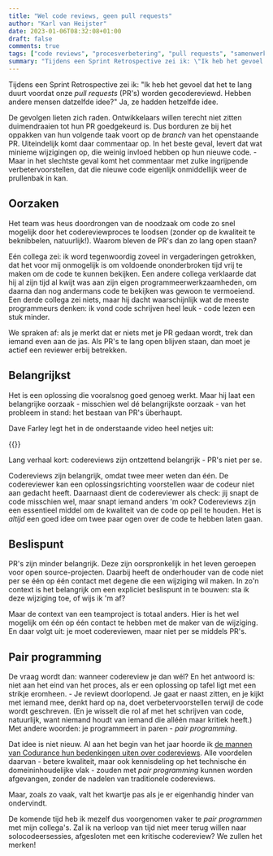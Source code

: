 ```yaml
---
title: "Wel code reviews, geen pull requests"
author: "Karl van Heijster"
date: 2023-01-06T08:32:08+01:00
draft: false
comments: true
tags: ["code reviews", "procesverbetering", "pull requests", "samenwerking", "shift left", "sprint retrospective"]
summary: "Tijdens een Sprint Retrospective zei ik: \"Ik heb het gevoel dat het te lang duurt voordat onze *pull requests* (PR's) worden gecodereviewd. Hebben andere mensen datzelfde idee?\" Ja, ze hadden hetzelfde idee. We spraken af: als je merkt dat er niets met je PR gedaan wordt, trek dan iemand even aan de jas. Het is een oplossing die vooralsnog goed genoeg werkt. Maar hij laat een belangrijke oorzaak - misschien wel dé belangrijkste oorzaak - van het probleem in stand: het bestaan van PR's überhaupt."
---
```


Tijdens een Sprint Retrospective zei ik: "Ik heb het gevoel dat het te lang duurt voordat onze *pull requests* (PR's) worden gecodereviewd. Hebben andere mensen datzelfde idee?" Ja, ze hadden hetzelfde idee. 


De gevolgen lieten zich raden. Ontwikkelaars willen terecht niet zitten duimendraaien tot hun PR goedgekeurd is. Dus borduren ze bij het oppakken van hun volgende taak voort op de *branch* van het openstaande PR. Uiteindelijk komt daar commentaar op. In het beste geval, levert dat wat minieme wijzigingen op, die weinig invloed hebben op hun nieuwe code. - Maar in het slechtste geval komt het commentaar met zulke ingrijpende verbetervoorstellen, dat die nieuwe code eigenlijk onmiddellijk weer de prullenbak in kan.


## Oorzaken


Het team was heus doordrongen van de noodzaak om code zo snel mogelijk door het codereviewproces te loodsen (zonder op de kwaliteit te beknibbelen, natuurlijk!). Waarom bleven de PR's dan zo lang open staan?


Eén collega zei: ik word tegenwoordig zoveel in vergaderingen getrokken, dat het voor mij onmogelijk is om voldoende ononderbroken tijd vrij te maken om de code te kunnen bekijken. Een andere collega verklaarde dat hij al zijn tijd al kwijt was aan zijn eigen programmeerwerkzaamheden, om daarna dan nog andermans code te bekijken was gewoon te vermoeiend. Een derde collega zei niets, maar hij dacht waarschijnlijk wat de meeste programmeurs denken: ik vond code schrijven heel leuk - code lezen een stuk minder.


We spraken af: als je merkt dat er niets met je PR gedaan wordt, trek dan iemand even aan de jas. Als PR's te lang open blijven staan, dan moet je actief een reviewer erbij betrekken.


## Belangrijkst


Het is een oplossing die vooralsnog goed genoeg werkt. Maar hij laat een belangrijke oorzaak - misschien wel dé belangrijkste oorzaak - van het probleem in stand: het bestaan van PR's überhaupt.


Dave Farley legt het in de onderstaande video heel netjes uit:


{{<youtube id="UQrlEXU6RM8" title="Why Pull Requests Are a Bad Idea • Dave Farley • GOTO 2022">}}
<br>


Lang verhaal kort: codereviews zijn ontzettend belangrijk - PR's niet per se. 


Codereviews zijn belangrijk, omdat twee meer weten dan één. De codereviewer kan een oplossingsrichting voorstellen waar de codeur niet aan gedacht heeft. Daarnaast dient de codereviewer als check: jij snapt de code misschien wel, maar snapt iemand anders 'm ook? Codereviews zijn een essentieel middel om de kwaliteit van de code op peil te houden. Het is *altijd* een goed idee om twee paar ogen over de code te hebben laten gaan.


## Beslispunt


PR's zijn minder belangrijk. Deze zijn oorspronkelijk in het leven geroepen voor open source-projecten. Daarbij heeft de onderhouder van de code niet per se één op één contact met degene die een wijziging wil maken. In zo'n context is het belangrijk om een expliciet beslispunt in te bouwen: sta ik deze wijziging toe, of wijs ik 'm af?


Maar de context van een teamproject is totaal anders. Hier is het wel mogelijk om één op één contact te hebben met de maker van de wijziging. En daar volgt uit: je moet codereviewen, maar niet per se middels PR's.


## Pair programming


De vraag wordt dan: wanneer codereview je dan wél? En het antwoord is: niet aan het eind van het proces, als er een oplossing op tafel ligt met een strikje eromheen. - Je reviewt doorlopend. Je gaat er naast zitten, en je kijkt met iemand mee, denkt hard op na, doet verbetervoorstellen terwijl de code wordt geschreven. (En je wisselt die rol af met het schrijven van code, natuurlijk, want niemand houdt van iemand die alléén maar kritiek heeft.) Met andere woorden: je programmeert in paren - *pair programming*.


Dat idee is niet nieuw. Al aan het begin van het jaar hoorde ik [de mannen van Codurance hun bedenkingen uiten over codereviews](https://www.youtube.com/watch?v=Q0oKYyBIKVE). Alle voordelen daarvan - betere kwaliteit, maar ook kennisdeling op het technische én domeininhoudelijke vlak - zouden met *pair programming* kunnen worden afgevangen, zonder de nadelen van traditionele codereviews.


Maar, zoals zo vaak, valt het kwartje pas als je er eigenhandig hinder van ondervindt.


De komende tijd heb ik mezelf dus voorgenomen vaker te *pair programmen* met mijn collega's. Zal ik na verloop van tijd niet meer terug willen naar solocodeersessies, afgesloten met een kritische codereview? We zullen het merken!
